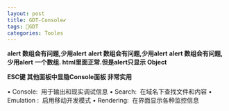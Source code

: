 ```yaml
---
layout: post
title: GDT-Console✔︎
tags: 💯GDT
categories: Tooles
---
```



**alert 数组会有问题,少用alert**
**alert 数组会有问题,少用alert**
**alert 数组会有问题,少用alert**
**一个数组. html里面正常.但是alert只显示 Object**





**ESC键 其他面板中显隐Console面板 非常实用**




• Console:  用于输出和现实调试信息
• Search:  在域名下查找文件和内容
• Emulation :  启用移动开发模式
• Rendering:  在界面显示各种监控信息
